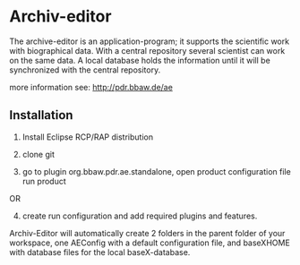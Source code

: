 Archiv-editor
=============
The archive-editor is an application-program; it supports the scientific work with biographical data. With a central repository several scientist can work on the same data. A local database holds the information until it will be synchronized with the central repository. 

more information see: http://pdr.bbaw.de/ae

Installation
------------
1. Install Eclipse RCP/RAP distribution
2. clone git

3. go to plugin org.bbaw.pdr.ae.standalone, open product configuration file
run product

OR

4. create run configuration and add required plugins and features.

Archiv-Editor will automatically create 2 folders in the parent folder of your workspace, one AEConfig with a default configuration file, and baseXHOME with database files for the local baseX-database.
